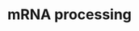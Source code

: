 ---
annotations:
- type: Pathway Ontology
  value: spliceosome pathway
authors:
- Nsalomonis
- MaintBot
- AlexanderPico
- Thomas
- Khanspers
- Ddigles
- Cizar
- Fehrhart
description: 'Adapted from Reactome, see: [http://www.reactome.org/cgi-bin/eventbrowser_st_id?ST_ID=REACT_1675.1
  REACT 1675.1]  This process describes the conversion of precursor messenger RNA
  into mature messenger RNA (mRNA). The pre-mRNA molecule undergoes three main modifications.
  These modifications are 5'' capping, 3'' polyadenylation, and RNA splicing, which
  occur in the cell nucleus before the RNA is translated.  5'' Capping: Capping of
  the pre-mRNA involves the addition of 7-methylguanosine (m7G) to the 5'' end. The
  cap protects the 5'' end of the primary RNA transcript from attack by ribonucleases
  that have specificity to the 3''5'' phosphodiester bonds.  3'' Processing: The pre-mRNA
  processing at the 3'' end of the RNA molecule involves cleavage of its 3'' end and
  then the addition of about 200 adenine residues to form a poly(A) tail. As the poly(A)
  tails is synthesised, it binds multiple copies of poly(A) binding protein, which
  protects the 3''end from ribonuclease digestion.  Splicing: RNA splicing is the
  process by which introns, regions of RNA that do not code for protein, are removed
  from the pre-mRNA and the remaining exons connected to re-form a single continuous
  molecule.  Description adapted from Wikipedia: http://en.wikipedia.org/wiki/Post-transcriptional_modification'
last-edited: 2020-12-17
organisms:
- Mus musculus
redirect_from:
- /index.php/Pathway:WP310
- /instance/WP310
schema-jsonld:
- '@context': https://schema.org/
  '@id': https://wikipathways.github.io/pathways/WP310.html
  '@type': Dataset
  creator:
    '@type': Organization
    name: WikiPathways
  description: 'Adapted from Reactome, see: [http://www.reactome.org/cgi-bin/eventbrowser_st_id?ST_ID=REACT_1675.1
    REACT 1675.1]  This process describes the conversion of precursor messenger RNA
    into mature messenger RNA (mRNA). The pre-mRNA molecule undergoes three main modifications.
    These modifications are 5'' capping, 3'' polyadenylation, and RNA splicing, which
    occur in the cell nucleus before the RNA is translated.  5'' Capping: Capping
    of the pre-mRNA involves the addition of 7-methylguanosine (m7G) to the 5'' end.
    The cap protects the 5'' end of the primary RNA transcript from attack by ribonucleases
    that have specificity to the 3''5'' phosphodiester bonds.  3'' Processing: The
    pre-mRNA processing at the 3'' end of the RNA molecule involves cleavage of its
    3'' end and then the addition of about 200 adenine residues to form a poly(A)
    tail. As the poly(A) tails is synthesised, it binds multiple copies of poly(A)
    binding protein, which protects the 3''end from ribonuclease digestion.  Splicing:
    RNA splicing is the process by which introns, regions of RNA that do not code
    for protein, are removed from the pre-mRNA and the remaining exons connected to
    re-form a single continuous molecule.  Description adapted from Wikipedia: http://en.wikipedia.org/wiki/Post-transcriptional_modification'
  keywords:
  - U4 snRNA
  - Csad
  - Rnpepl1
  - Tia1
  - Eif4a2
  - Ssa2
  - Rdbp
  - 'Email:           John.Bell@orcc.on.ca'
  - 1810036A22Rik
  - Bard1
  - Ncbp1
  - Afg3l2
  - U2af1-rs1
  - D12Mgi43
  - Cova1
  - C79783
  - Hnrpab
  - Snrpa1
  - Sfrs4
  - Rbm18
  - 4932422M17Rik
  - Akap1
  - Myef2
  - Nsep1
  - U2af1
  - Rps13
  - Lsm4
  - Zfp385
  - Refbp2
  - Ppp1r14b
  - Rpl9
  - Cstf3
  - Msi1h
  - Rbm5
  - Ptbp1
  - 5730555F13Rik
  - 2610027L16Rik
  - Park7
  - 1200009B18Rik
  - AI255847
  - Hnrpc
  - Rpl32
  - Dhx38
  - 2010319N22Rik
  - Bat1a
  - Cpsf1
  - Srp14
  - Rbm11
  - Rbm3
  - Tial1
  - D5Ertd700e
  - Oas1g
  - 2410104I19Rik
  - Ddx19a
  - AW107884
  - Associate Scientist, The Ottawa Hospital Research Institute
  - 2810028N01Rik
  - AW553050
  - 2700028P07Rik
  - Snrpn
  - 2610024A01Rik
  - D1Pas1-rs1
  - AI447568
  - Rnu11
  - D12Mgi40
  - Rbm19
  - A130095G20Rik
  - Srp54
  - 2810411C16Rik
  - Qk
  - Prpf18
  - 3100004P22Rik
  - Hnrpdl
  - Snrpb
  - Bicc1
  - 4930562C03Rik
  - Nono
  - Rbmxrt
  - Mbnl1
  - Ddx20
  - Mettl3
  - Zfp622
  - Nol8
  - Rpl39
  - Sfrs11
  - Fbl
  - Rbm12
  - Ppp1r8
  - 2600016F06Rik
  - 4932422E22Rik
  - 2410003C20Rik
  - 1190005F20Rik
  - Rpl26
  - 2210008M09Rik
  - Tsn
  - Hnrpd
  - C85084
  - MGI:2387367
  - Matr3-ps2
  - Ppil4
  - Sfrs12
  - 1500012C14Rik
  - Tnrc6c
  - 3200001K10Rik
  - 2600011C06Rik
  - 2610023M21Rik
  - Papolg
  - Tenr
  - Rnpc1
  - 'Fax:              613-247-3524'
  - Eif4e3
  - 4930429A22Rik
  - Snrpg
  - Secisbp2
  - Rpl11
  - Dhx8
  - Hnrph2
  - Oas1a
  - Npm1
  - Exosc7
  - Pskh1
  - AL022933
  - Rps20
  - Nsap1l-pending
  - Afg3l1
  - Fusip1
  - Rnpc2
  - Lsm1
  - Rbmy1a1
  - Rbm6
  - Hnrpll
  - Imp4
  - Hnrpu
  - Hnrpl
  - Nxf7
  - U2af1-rs2
  - AU045931
  - Son
  - Rbed1
  - Rps29
  - PRP17_MOUSE
  - 5031411E02Rik
  - Sf3a1
  - Ncbp2
  - Rnps1
  - D3Jfr1
  - Fnbp3
  - We are studying a family of kinases which we believe provide an interface between
    intracellular signaling networks and the post-transcriptional mechanism of mRNA
    splicing. We are performing a structure:function analysis of the three Clk family
    members to identify domains in the three proteins which are involved in regulating
    splicing. Using homologous recombination we are generating null strains of mice
    which are lacking one, two or all three Clk genes. The Clk kinases all possess
    dual specificity kinase activity and yeast expression systems are being used to
    produce large amounts of the kinase to perform a detailed analysis of the sites
    of serine, threonine and tyrosine autophosphorylation within the kinase.
  - Cdk9
  - Thoc4
  - AI843301
  - 0610009J05Rik
  - 4632417O19Rik
  - 1600023H17Rik
  - Ddx4
  - Clk3
  - Hnrpa3
  - Oas3
  - AI503051
  - 2600016C11Rik
  - Cpeb1
  - AI255230
  - Trim21
  - Srpk1
  - AA407033
  - LSMD1_MOUSE
  - Fxr1h
  - Abcb4
  - Rbms3
  - Supt5h
  - 1110033J19Rik
  - Zbp1
  - Ncl
  - Tnrc4
  - Oas1b
  - Hrmt1l2
  - Tert
  - Pcbp1
  - Pabpn1
  - Pum2
  - Rnu6
  - Sf4
  - Nxf1
  - Ppm1g
  - Ilkap
  - 4930517K11Rik
  - Ddx39
  - Ddx56
  - Sfrs5
  - Polr2g
  - Rbm16
  - 1810035L17Rik
  - Lsm7
  - Tmed10
  - Wdr55
  - Ddx1
  - Ssb
  - 9130414A06Rik
  - Dhx16
  - Snrpd3
  - Dhx15
  - Ttc14
  - 2610209F03Rik
  - Rps14
  - Dhx9
  - Rbm4
  - Srrm1
  - Rps9
  - Eif3s4
  - 3000004N20Rik
  - 4932702K14Rik
  - Nufip1
  - AI844780
  - U2af2
  - Igf2bp3
  - 1700047G05Rik
  - Srp68
  - Scye1
  - 0610009C03Rik
  - Rbpms2
  - Exosc5
  - Srp19
  - 2610031L17Rik
  - Sfrs9
  - Pcbp3
  - Smn1
  - Rnmt
  - Mki67ip
  - C80672
  - Auh
  - Spen
  - Pcbp4
  - Cd2bp2
  - 1810036E18Rik
  - Eral1
  - Rad52b
  - Rbms2
  - Rbm7
  - Dazap1
  - Cnot4
  - Rbpms
  - Brca1
  - Ddx41
  - 4930506D01Rik
  - Elavl2
  - 2700088M22Rik
  - Rpl12
  - Rbmx
  - 1700012H05Rik
  - G3bp2-pending
  - 1110037F02Rik
  - AI467299
  - Ddx3x
  - AI255183
  - Rbm21
  - Rps7
  - B930007L02Rik
  - Tdrd7
  - 1110034O07Rik
  - D230005D02Rik
  - Dazl
  - Rnmtl1
  - 4930534J06Rik
  - Clk4
  - AI255840
  - Rbm31y
  - Cyp4f18
  - Sf3a3
  - Lsm8
  - B230118G17Rik
  - Stau1
  - Rbm13
  - Cstf2
  - Zmat2
  - Ppie
  - Col4a3
  - Sfrs10
  - C330027G06Rik
  - 'Telephone:    613-737-7700 ext 6893'
  - Cpeb4
  - Cdc40
  - Eif4e
  - 1700025B16Rik
  - Papola
  - Slbp
  - 2700077B20Rik
  - 6720478K01Rik
  - 2610020N02Rik
  - 3830425H19Rik
  - G430095G15Rik
  - Eif4g3
  - Rnu1a1
  - Prpf4b
  - Raly
  - Poldip3
  - Fxr2h
  - Rbm14
  - D1Pas1
  - Rnu1b1
  - Clk2
  - D830027H13Rik
  - Rps27
  - Prpf4
  - Ddx6
  - Hrmt1l1
  - The control of pre-mRNA splicing by the Clk kinase family
  - Rnaseh2a
  - Sf3a2
  - Sfpq
  - MGI:2661424
  - Adat1
  - Pabpc1
  - Dnajc8
  - Mrpl11
  - D9Mgi24
  - Pabpc4
  - Ddx19b
  - Cpsf2
  - Rpl19
  - Tlr5
  - 9530027K23Rik
  - Elavl3
  - Sfrs6
  - Ilf3
  - AI255215
  - Cstf2t
  - Sbno1
  - Rnpep
  - Igf2bp1
  - Smc1l1
  - AI462171
  - Cirbp
  - Adar
  - BC013481
  - Rnasel
  - Pspc1
  - AW049977
  - Ppargc1a
  - AI504630
  - Ddx48
  - Rnu1b6
  - Cpeb3
  - 2810442I21Rik
  - Acin1
  - Brunol4
  - Srpk2
  - Prpf8
  - Nhp2l1
  - Spop
  - Hnrpm
  - Ciz1
  - AI642080
  - Exosc4
  - AA589495
  - 1500011J06Rik
  - Rps11
  - B230333C21Rik
  - SRrp40
  - Htatsf1
  - Snrpf
  - Rbm10
  - Lsm11
  - 2010300K22Rik
  - 2810441O16Rik
  - Rps28
  - Uhmk1
  - Clk1
  - Tarbp2
  - Elavl4
  - Rad21
  - Ptbp2
  - Taf15
  - Grsf1
  - Rpl7
  - AU023006
  - Elavl1
  - Wbscr1
  - Rnu108
  - Rpl38
  - Dkc1
  - 4930422M05Rik
  - 1700095D18Rik
  - AI194270
  - 1700003D06Rik
  - Zfp346
  - 5330419I02Rik
  - AI256346
  - Ddx21
  - 5730557B15Rik
  - Career Scientist, Ottawa Regional Cancer Centre
  - Rnu1a2
  - AI255207
  - Cpsf3
  - Prkr
  - Rbms1
  - 9430070C08Rik
  - Rps24
  - 1190002L16Rik
  - 0610033I05Rik
  - Rpl8
  - Snrp70
  - C230097K14Rik
  - Dicer1
  - 8030431D03Rik
  - Sf3b2
  - Sfrs2
  - Sf3b4
  - Adarb2
  - 4930565A21Rik
  - Htf9c
  - Syncrip
  - Slc25a4
  - 2410112D09Rik
  - Lgtn
  - Hnrpk
  - Sfrs16
  - Polr2a
  - Msi2h
  - University of Ottawa
  - Tardbp
  - AI462438
  - 1300006N24Rik
  - Exosc9
  - Traf6
  - Rbm8a
  - Dnd1
  - Wdr9
  - Matr3-ps1
  - 6330548G22Rik
  - Eif3s9
  - Pcolce
  - 2610317D23Rik
  - Xrn2
  - Lrrn6a
  - Rps23
  - Matr3
  - Snrpe
  - Hnrpa2b1
  - AI255219
  - AI255750
  - 2810055E05Rik
  - Pabpc5
  - 2610101N10Rik
  - Sart3
  - Rod1
  - 2310046H11Rik
  - Snrpb2
  - 4930554P13Rik
  - D330023I21Rik
  - Snrp1c
  - AW260507
  - Rngtt
  - C430048L16Rik
  - 4922503N01Rik
  - 5730453I16Rik
  - Snrpd1
  - Ewsr1
  - Ppargc1b
  - Phf5a
  - 2010003O18Rik
  - Adam5
  - Sfrs1
  - Fus
  - Tiaf1
  - 9630048M01Rik
  - Hnrpr
  - 2400002F11Rik
  - Mrps28
  - Mrpl23
  - MGI:1351465
  - Cstf1
  - D15Ertd119e
  - Rbm15b
  - Hnrpa1
  - Rbm17
  - Rps4x
  - Rae1
  - Snrpd2
  - Txnl4
  - Hnrpf
  - Rbm9
  - Bclaf1
  - Sfrs8
  - 4921506I22Rik
  - Prpf3
  - Sf3b5
  - Cugbp1
  - Fmr1
  - AI314192
  - Exosc8
  - MGI:1336880
  - Rnaset2
  - Hdp
  - MGI:1926224
  - Pcbp2
  - Safb2
  - Ddx25
  - D8Ertd233e
  - Hnrpa0
  - 2610015J01Rik
  - 1700009P03Rik
  - U5 snRNA
  - Eif4g2
  - Rpl22
  - 2810036M01Rik
  - D11Ertd730e
  - AA522010
  - Sf3b3
  - Boll
  - 2610102M01Rik
  - Cpsf5
  - V1rc17
  - Eif4e2
  - Rbm28
  - Wbp4
  - BB131279
  - Slc6a8
  - Snrpa
  - Oasl2
  - 0710005M24Rik
  - Zfml
  - Rpl37
  - Lsm2
  - Rnu2
  - Rnu1b2
  - 1110017C15Rik
  - Hnrph1
  - Sfrs14
  - Ggcx
  - Rbmx2
  - Oas2
  - Aco1
  - Papolb
  - D19Bwg1357e
  - Synj2
  - Ddx5
  - Srp9
  - Ddx24
  - Brunol6
  - Cpsf4
  - Rbm22
  - Rps6
  - Sfrs7
  - Rnu12
  - AI043106
  - Sfrs3
  - AI256354
  - Rpp14
  - Sf3b1
  - Pabpc2
  - 0610009D07Rik
  - Sca1
  - 2410013L13Rik
  - 3110061K15Rik
  - 5730557H03Rik
  - Professor, Depts. of Medicine and Biochemistry, Microbiology & Immunology
  - Pum1
  - AI255212
  - Cugbp2
  - H2-Bf
  license: CC0
  name: mRNA processing
seo: CreativeWork
title: mRNA processing
wpid: WP310
---